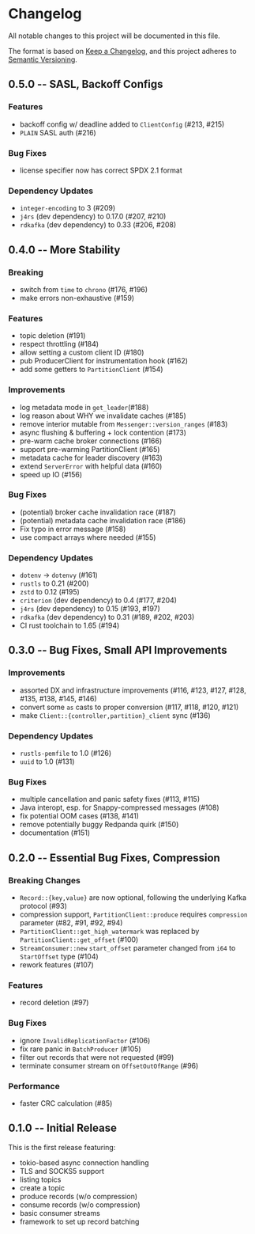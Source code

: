 # Changelog
All notable changes to this project will be documented in this file.

The format is based on [Keep a Changelog](https://keepachangelog.com/en/1.0.0/),
and this project adheres to [Semantic Versioning](https://semver.org/spec/v2.0.0.html).


## 0.5.0 -- SASL, Backoff Configs

### Features
- backoff config w/ deadline added to `ClientConfig` (#213, #215)
- `PLAIN` SASL auth (#216)

### Bug Fixes
- license specifier now has correct SPDX 2.1 format

### Dependency Updates
- `integer-encoding` to 3 (#209)
- `j4rs` (dev dependency) to 0.17.0 (#207, #210)
- `rdkafka` (dev dependency) to 0.33 (#206, #208)


## 0.4.0 -- More Stability

### Breaking
- switch from `time` to `chrono` (#176, #196)
- make errors non-exhaustive (#159)

### Features
- topic deletion (#191)
- respect throttling (#184)
- allow setting a custom client ID (#180)
- pub ProducerClient for instrumentation hook (#162)
- add some getters to `PartitionClient` (#154)

### Improvements
- log metadata mode in `get_leader`(#188)
- log reason about WHY we invalidate caches (#185)
- remove interior mutable from `Messenger::version_ranges` (#183)
- async flushing & buffering + lock contention (#173)
- pre-warm cache broker connections (#166)
- support pre-warming PartitionClient (#165)
- metadata cache for leader discovery (#163)
- extend `ServerError` with helpful data (#160)
- speed up IO (#156)

### Bug Fixes
- (potential) broker cache invalidation race (#187)
- (potential) metadata cache invalidation race (#186)
- Fix typo in error message (#158)
- use compact arrays where needed (#155)

### Dependency Updates
- `dotenv` -> `dotenvy` (#161)
- `rustls` to 0.21 (#200)
- `zstd` to 0.12 (#195)
- `criterion` (dev dependency) to 0.4 (#177, #204)
- `j4rs` (dev dependency) to 0.15 (#193, #197)
- `rdkafka` (dev dependency) to 0.31 (#189, #202, #203)
- CI rust toolchain to 1.65 (#194)


## 0.3.0 -- Bug Fixes, Small API Improvements

### Improvements
- assorted DX and infrastructure improvements (#116, #123, #127, #128, #135, #138, #145, #146)
- convert some `as` casts to proper conversion (#117, #118, #120, #121)
- make `Client::{controller,partition}_client` sync (#136)

### Dependency Updates
- `rustls-pemfile` to 1.0 (#126)
- `uuid` to 1.0 (#131)

### Bug Fixes
- multiple cancellation and panic safety fixes (#113, #115)
- Java interopt, esp. for Snappy-compressed messages (#108)
- fix potential OOM cases (#138, #141)
- remove potentially buggy Redpanda quirk (#150)
- documentation (#151)


## 0.2.0 -- Essential Bug Fixes, Compression

### Breaking Changes
- `Record::{key,value}` are now optional, following the underlying Kafka protocol (#93)
- compression support, `PartitionClient::produce` requires `compression` parameter (#82, #91, #92, #94)
- `PartitionClient::get_high_watermark` was replaced by `PartitionClient::get_offset` (#100)
- `StreamConsumer::new` `start_offset` parameter changed from `i64` to `StartOffset` type (#104)
- rework features (#107)

### Features
- record deletion (#97)

### Bug Fixes
- ignore `InvalidReplicationFactor` (#106)
- fix rare panic in `BatchProducer` (#105)
- filter out records that were not requested (#99)
- terminate consumer stream on `OffsetOutOfRange` (#96)

### Performance
- faster CRC calculation (#85)


## 0.1.0 -- Initial Release
This is the first release featuring:

- tokio-based async connection handling
- TLS and SOCKS5 support
- listing topics
- create a topic
- produce records (w/o compression)
- consume records (w/o compression)
- basic consumer streams
- framework to set up record batching

